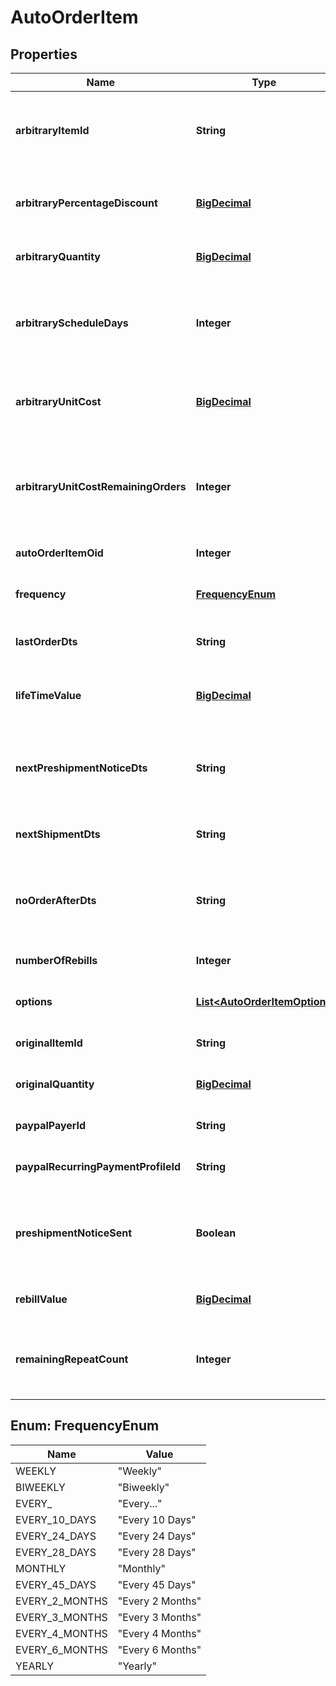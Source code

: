 
# AutoOrderItem

## Properties
Name | Type | Description | Notes
------------ | ------------- | ------------- | -------------
**arbitraryItemId** | **String** | Arbitrary item id that should be rebilled instead of the normal schedule |  [optional]
**arbitraryPercentageDiscount** | [**BigDecimal**](BigDecimal.md) | An arbitrary percentage discount to provide on future rebills |  [optional]
**arbitraryQuantity** | [**BigDecimal**](BigDecimal.md) | Arbitrary quantity to rebill |  [optional]
**arbitraryScheduleDays** | **Integer** | The number of days to rebill if the frequency is set to an arbitrary number of days |  [optional]
**arbitraryUnitCost** | [**BigDecimal**](BigDecimal.md) | Arbitrary unit cost that rebills of this item should occur at |  [optional]
**arbitraryUnitCostRemainingOrders** | **Integer** | The number of rebills to give the arbitrary unit cost on before reverting to normal pricing. |  [optional]
**autoOrderItemOid** | **Integer** | Primary key of AutoOrderItem |  [optional]
**frequency** | [**FrequencyEnum**](#FrequencyEnum) | Frequency of the rebill if not a fixed schedule |  [optional]
**lastOrderDts** | **String** | Date/time of the last order of this item |  [optional]
**lifeTimeValue** | [**BigDecimal**](BigDecimal.md) | The life time value of this item including the original purchase |  [optional]
**nextPreshipmentNoticeDts** | **String** | The date/time of when the next pre-shipment notice should be sent |  [optional]
**nextShipmentDts** | **String** | Date/time that this item is scheduled to rebill |  [optional]
**noOrderAfterDts** | **String** | Date/time after which no additional rebills of this item should occur |  [optional]
**numberOfRebills** | **Integer** | The number of times this item has rebilled |  [optional]
**options** | [**List&lt;AutoOrderItemOption&gt;**](AutoOrderItemOption.md) | Options associated with this item |  [optional]
**originalItemId** | **String** | The original item id purchased |  [optional]
**originalQuantity** | [**BigDecimal**](BigDecimal.md) | The original quantity purchased |  [optional]
**paypalPayerId** | **String** | The PayPal Payer ID tied to this item |  [optional]
**paypalRecurringPaymentProfileId** | **String** | The PayPal Profile ID tied to this item |  [optional]
**preshipmentNoticeSent** | **Boolean** | True if the preshipment notice associated with the next rebill has been sent |  [optional]
**rebillValue** | [**BigDecimal**](BigDecimal.md) | The value of the rebills of this item |  [optional]
**remainingRepeatCount** | **Integer** | The number of rebills remaining before this item is complete |  [optional]


<a name="FrequencyEnum"></a>
## Enum: FrequencyEnum
Name | Value
---- | -----
WEEKLY | &quot;Weekly&quot;
BIWEEKLY | &quot;Biweekly&quot;
EVERY_ | &quot;Every...&quot;
EVERY_10_DAYS | &quot;Every 10 Days&quot;
EVERY_24_DAYS | &quot;Every 24 Days&quot;
EVERY_28_DAYS | &quot;Every 28 Days&quot;
MONTHLY | &quot;Monthly&quot;
EVERY_45_DAYS | &quot;Every 45 Days&quot;
EVERY_2_MONTHS | &quot;Every 2 Months&quot;
EVERY_3_MONTHS | &quot;Every 3 Months&quot;
EVERY_4_MONTHS | &quot;Every 4 Months&quot;
EVERY_6_MONTHS | &quot;Every 6 Months&quot;
YEARLY | &quot;Yearly&quot;



